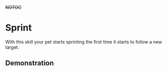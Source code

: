 ~~NOTOC~~
# Sprint

With this skill your pet starts sprinting the first time it starts to follow a new target.

## Demonstration
